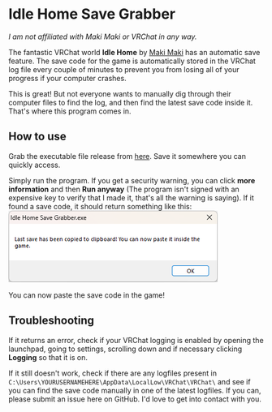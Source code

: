 # Idle Home Save Grabber

*I am not affiliated with Maki Maki or VRChat in any way.*

The fantastic VRChat world **Idle Home** by [Maki Maki](https://www.patreon.com/makimakimaki) has an automatic save feature. The save code for the game is automatically stored in the VRChat log file every couple of minutes to prevent you from losing all of your progress if your computer crashes.

This is great! But not everyone wants to manually dig through their computer files to find the log, and then find the latest save code inside it. That's where this program comes in.

## How to use
Grab the executable file release from [here](https://github.com/san-alt-delete/Idle-Home-Save-Grabber/releases/download/beta/Idle.Home.Save.Grabber.exe). Save it somewhere you can quickly access. 

Simply run the program. If you get a security warning, you can click **more information** and then **Run anyway** (The program isn't signed with an expensive key to verify that I made it, that's all the warning is saying). If it found a save code, it should return something like this:
![Screenshot](https://github.com/san-alt-delete/Idle-Home-Save-Grabber/raw/main/Screenshot.png)

You can now paste the save code in the game!

## Troubleshooting
If it returns an error, check if your VRChat logging is enabled by opening the launchpad, going to settings, scrolling down and if necessary clicking **Logging** so that it is on.

If it still doesn't work, check if there are any logfiles present in `C:\Users\YOURUSERNAMEHERE\AppData\LocalLow\VRChat\VRChat\` and see if you can find the save code manually in one of the latest logfiles. If you can, please submit an issue here on GitHub. I'd love to get into contact with you.
